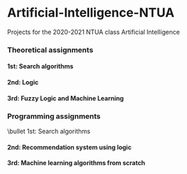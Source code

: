 # Artificial-Intelligence-NTUA
Projects for the 2020-2021 NTUA class Artificial Intelligence

### Theoretical assignments

  #### 1st: Search algorithms
  #### 2nd: Logic
  #### 3rd: Fuzzy Logic and Machine Learning

### Programming assignments

  \bullet 1st: Search algorithms
  #### 2nd: Recommendation system using logic
  #### 3rd: Machine learning algorithms from scratch
